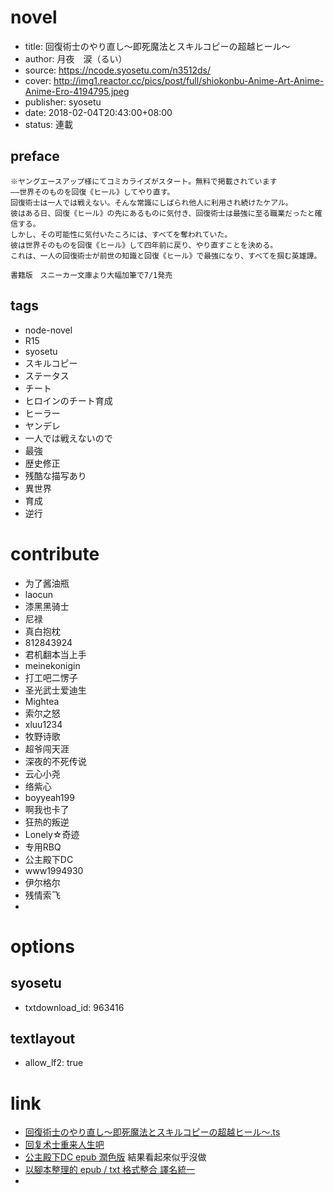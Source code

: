 # novel

- title: 回復術士のやり直し～即死魔法とスキルコピーの超越ヒール～
- author: 月夜　涙（るい）
- source: https://ncode.syosetu.com/n3512ds/
- cover: http://img1.reactor.cc/pics/post/full/shiokonbu-Anime-Art-Anime-Anime-Ero-4194795.jpeg
- publisher: syosetu
- date: 2018-02-04T20:43:00+08:00
- status: 連載

## preface


```
※ヤングエースアップ様にてコミカライズがスタート。無料で掲載されています
――世界そのものを回復《ヒール》してやり直す。
回復術士は一人では戦えない。そんな常識にしばられ他人に利用され続けたケアル。
彼はある日、回復《ヒール》の先にあるものに気付き、回復術士は最強に至る職業だったと確信する。
しかし、その可能性に気付いたころには、すべてを奪われていた。
彼は世界そのものを回復《ヒール》して四年前に戻り、やり直すことを決める。
これは、一人の回復術士が前世の知識と回復《ヒール》で最強になり、すべてを掴む英雄譚。

書籍版　スニーカー文庫より大幅加筆で7/1発売
```

## tags

- node-novel
- R15
- syosetu
- スキルコピー
- ステータス
- チート
- ヒロインのチート育成
- ヒーラー
- ヤンデレ
- 一人では戦えないので
- 最強
- 歴史修正
- 残酷な描写あり
- 異世界
- 育成
- 逆行

# contribute

- 为了酱油瓶
- laocun
- 漆黑黑骑士
- 尼禄
- 真白抱枕
- 812843924
- 君机翻本当上手
- meinekonigin
- 打工吧二愣子
- 圣光武士爱迪生
- Mightea
- 索尔之怒
- xluu1234
- 牧野诗歌
- 超爷闯天涯
- 深夜的不死传说
- 云心小尧
- 络紫心
- boyyeah199
- 啊我也卡了
- 狂热的叛逆
- Lonely☆奇迹
- 专用RBQ
- 公主殿下DC
- www1994930
- 伊尔格尔
- 残情索飞
- 

# options

## syosetu

- txtdownload_id: 963416

## textlayout

- allow_lf2: true

# link

- [回復術士のやり直し～即死魔法とスキルコピーの超越ヒール～.ts](https://github.com/bluelovers/node-novel/blob/master/lib/locales/%E5%9B%9E%E5%BE%A9%E8%A1%93%E5%A3%AB%E3%81%AE%E3%82%84%E3%82%8A%E7%9B%B4%E3%81%97%EF%BD%9E%E5%8D%B3%E6%AD%BB%E9%AD%94%E6%B3%95%E3%81%A8%E3%82%B9%E3%82%AD%E3%83%AB%E3%82%B3%E3%83%94%E3%83%BC%E3%81%AE%E8%B6%85%E8%B6%8A%E3%83%92%E3%83%BC%E3%83%AB%EF%BD%9E.ts "回復術士のやり直し～即死魔法とスキルコピーの超越ヒール～.ts")
- [回复术士重来人生吧](https://tieba.baidu.com/f?kw=%E5%9B%9E%E5%A4%8D%E6%9C%AF%E5%A3%AB%E9%87%8D%E6%9D%A5%E4%BA%BA%E7%94%9F&ie=utf-8 "回复术士重来人生")
- [公主殿下DC epub 潤色版](https://tieba.baidu.com/p/5769494425 "【EPUB整合】《回复术士的重来人生》WEB小说（章更新）") 結果看起來似乎沒做
- [以腳本整理的 epub / txt 格式整合 譯名統一](https://tieba.baidu.com/p/5546046593 "以腳本整理的 epub / txt 格式整合 譯名統一")
- 
